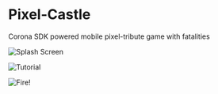 Pixel-Castle
============

Corona SDK powered mobile pixel-tribute game with fatalities

![Splash Screen](https://raw.githubusercontent.com/ilya-pi/Pixel-Castle/master/Documents/Graphics/0-splash-screen.png "Splash Screen") 

![Tutorial](https://raw.githubusercontent.com/ilya-pi/Pixel-Castle/master/Documents/Graphics/1-tutorial-screen.png "Tutorial") 

![Fire!](https://raw.githubusercontent.com/ilya-pi/Pixel-Castle/master/Documents/Graphics/3-fire.png "Fire!") 

